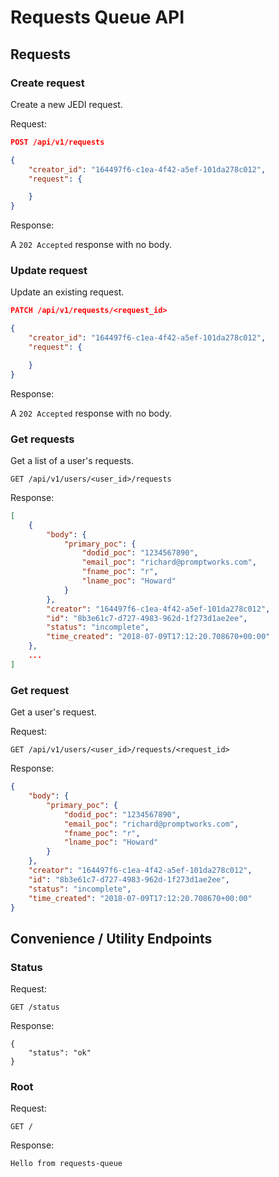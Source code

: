 # Requests Queue API

## Requests

### Create request

Create a new JEDI request.

Request:

```json
POST /api/v1/requests

{
    "creator_id": "164497f6-c1ea-4f42-a5ef-101da278c012",
    "request": {

    }
}

```

Response:

A `202 Accepted` response with no body.

### Update request

Update an existing request.

```json
PATCH /api/v1/requests/<request_id>

{
    "creator_id": "164497f6-c1ea-4f42-a5ef-101da278c012",
    "request": {

    }
}
```

Response:

A `202 Accepted` response with no body.

### Get requests

Get a list of a user's requests.

```
GET /api/v1/users/<user_id>/requests
```

Response:

```json
[
    {
        "body": {
            "primary_poc": {
                "dodid_poc": "1234567890",
                "email_poc": "richard@promptworks.com",
                "fname_poc": "r",
                "lname_poc": "Howard"
            }
        },
        "creator": "164497f6-c1ea-4f42-a5ef-101da278c012",
        "id": "8b3e61c7-d727-4983-962d-1f273d1ae2ee",
        "status": "incomplete",
        "time_created": "2018-07-09T17:12:20.708670+00:00"
    },
    ...
]
```

### Get request

Get a user's request.

Request:

```
GET /api/v1/users/<user_id>/requests/<request_id>
```

Response:

```json
{
    "body": {
        "primary_poc": {
            "dodid_poc": "1234567890",
            "email_poc": "richard@promptworks.com",
            "fname_poc": "r",
            "lname_poc": "Howard"
        }
    },
    "creator": "164497f6-c1ea-4f42-a5ef-101da278c012",
    "id": "8b3e61c7-d727-4983-962d-1f273d1ae2ee",
    "status": "incomplete",
    "time_created": "2018-07-09T17:12:20.708670+00:00"
}
```

## Convenience / Utility Endpoints

### Status

Request:

```
GET /status
```

Response:

```
{
    "status": "ok"
}
```

### Root

Request:

```
GET /
```

Response:

```
Hello from requests-queue
```
